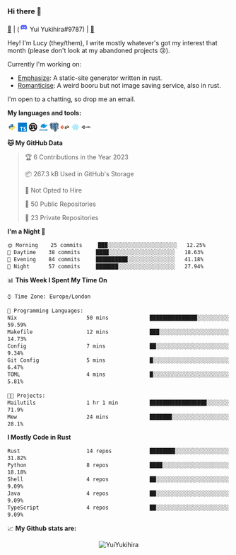 ### Hi there 👋

[📧](mailto:lucy@dragnof.pro) | (<img height="20" src="https://raw.githubusercontent.com/github/explore/80688e429a7d4ef2fca1e82350fe8e3517d3494d/topics/discord/discord.png"> Yui Yukihira#9787) | [🔑](https://keyoxide.org/hkp/5b53fb285f862739d1b97a32e87ce5d7e995b976)


Hey! I'm Lucy (they/them), I write mostly whatever's got my interest that month (please don't look at my abandoned projects 😢).

Currently I'm working on:

- [Emphasize](https://github.com/makepress/emphasize): A static-site generator written in rust.
- [Romanticise](https://github.com/YuiYukihira/romanticise): A weird booru but not image saving service, also in rust.

I'm open to a chatting, so drop me an email.

**My languages and tools:**

<code><img height="20" src="https://raw.githubusercontent.com/github/explore/80688e429a7d4ef2fca1e82350fe8e3517d3494d/topics/python/python.png"></code>
<code><img height="20" src="https://raw.githubusercontent.com/github/explore/80688e429a7d4ef2fca1e82350fe8e3517d3494d/topics/typescript/typescript.png"></code>
<code><img height="20" src="https://raw.githubusercontent.com/github/explore/80688e429a7d4ef2fca1e82350fe8e3517d3494d/topics/rust/rust.png"></code>
<code><img height="20" src="https://raw.githubusercontent.com/github/explore/80688e429a7d4ef2fca1e82350fe8e3517d3494d/topics/docker/docker.png"></code>
<code><img height="20" src="https://raw.githubusercontent.com/github/explore/80688e429a7d4ef2fca1e82350fe8e3517d3494d/topics/postgresql/postgresql.png"></code>
<code><img height="20" src="https://raw.githubusercontent.com/github/explore/80688e429a7d4ef2fca1e82350fe8e3517d3494d/topics/git/git.png"></code>
<code><img height="20" src="https://raw.githubusercontent.com/github/explore/80688e429a7d4ef2fca1e82350fe8e3517d3494d/topics/react/react.png"></code>
<code><img height="20" src="https://raw.githubusercontent.com/github/explore/80688e429a7d4ef2fca1e82350fe8e3517d3494d/topics/unity/unity.png"></code>

<!--START_SECTION:waka-->
**🐱 My GitHub Data** 

> 🏆 6 Contributions in the Year 2023
 > 
> 📦 267.3 kB Used in GitHub's Storage 
 > 
> 🚫 Not Opted to Hire
 > 
> 📜 50 Public Repositories 
 > 
> 🔑 23 Private Repositories  
 > 
**I'm a Night 🦉** 

```text
🌞 Morning    25 commits     ███░░░░░░░░░░░░░░░░░░░░░░   12.25% 
🌆 Daytime    38 commits     ████░░░░░░░░░░░░░░░░░░░░░   18.63% 
🌃 Evening    84 commits     ██████████░░░░░░░░░░░░░░░   41.18% 
🌙 Night      57 commits     ███████░░░░░░░░░░░░░░░░░░   27.94%

```


📊 **This Week I Spent My Time On** 

```text
⌚︎ Time Zone: Europe/London

💬 Programming Languages: 
Nix                      50 mins             ███████████████░░░░░░░░░░   59.59% 
Makefile                 12 mins             ███░░░░░░░░░░░░░░░░░░░░░░   14.73% 
Config                   7 mins              ██░░░░░░░░░░░░░░░░░░░░░░░   9.34% 
Git Config               5 mins              █░░░░░░░░░░░░░░░░░░░░░░░░   6.47% 
TOML                     4 mins              █░░░░░░░░░░░░░░░░░░░░░░░░   5.81%

🐱‍💻 Projects: 
Mailutils                1 hr 1 min          ██████████████████░░░░░░░   71.9% 
Mew                      24 mins             ███████░░░░░░░░░░░░░░░░░░   28.1%

```

**I Mostly Code in Rust** 

```text
Rust                     14 repos            ████████░░░░░░░░░░░░░░░░░   31.82% 
Python                   8 repos             ████░░░░░░░░░░░░░░░░░░░░░   18.18% 
Shell                    4 repos             ██░░░░░░░░░░░░░░░░░░░░░░░   9.09% 
Java                     4 repos             ██░░░░░░░░░░░░░░░░░░░░░░░   9.09% 
TypeScript               4 repos             ██░░░░░░░░░░░░░░░░░░░░░░░   9.09%

```



<!--END_SECTION:waka-->

📈 **My Github stats are:**

<p align="center">
    <img src="https://github-readme-stats.vercel.app/api?username=YuiYukihira&show_icons=true&theme=tokyonight&count_private=true" alt="YuiYukihira">
</p>
